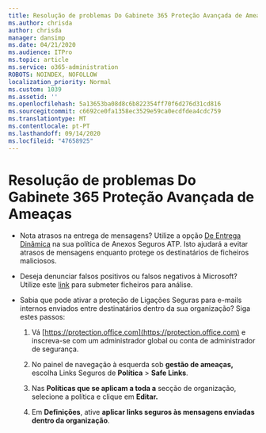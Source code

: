 ```yaml
---
title: Resolução de problemas Do Gabinete 365 Proteção Avançada de Ameaças
ms.author: chrisda
author: chrisda
manager: dansimp
ms.date: 04/21/2020
ms.audience: ITPro
ms.topic: article
ms.service: o365-administration
ROBOTS: NOINDEX, NOFOLLOW
localization_priority: Normal
ms.custom: 1039
ms.assetid: ''
ms.openlocfilehash: 5a13653ba08d8c6b822354ff70f6d276d31cd816
ms.sourcegitcommit: c6692ce0fa1358ec3529e59ca0ecdfdea4cdc759
ms.translationtype: MT
ms.contentlocale: pt-PT
ms.lasthandoff: 09/14/2020
ms.locfileid: "47658925"
---
```

# <a name="troubleshooting-office-365-advanced-threat-protection"></a>Resolução de problemas Do Gabinete 365 Proteção Avançada de Ameaças

- Nota atrasos na entrega de mensagens? Utilize a opção [De Entrega Dinâmica](https://docs.microsoft.com/microsoft-365/security/office-365-security/dynamic-delivery-and-previewing) na sua política de Anexos Seguros ATP. Isto ajudará a evitar atrasos de mensagens enquanto protege os destinatários de ficheiros maliciosos.

- Deseja denunciar falsos positivos ou falsos negativos à Microsoft? Utilize este [link](https://www.microsoft.com/wdsi/filesubmission/) para submeter ficheiros para análise.

- Sabia que pode ativar a proteção de Ligações Seguras para e-mails internos enviados entre destinatários dentro da sua organização? Siga estes passos:

  1. Vá [https://protection.office.com](https://protection.office.com) e inscreva-se com um administrador global ou conta de administrador de segurança.

  2. No painel de navegação à esquerda sob **gestão de ameaças,** escolha Links Seguros de **Política** \> **Safe Links**.

  3. Nas **Políticas que se aplicam a toda a** secção de organização, selecione a política e clique em **Editar.**

  4. Em **Definições**, ative **aplicar links seguros às mensagens enviadas dentro da organização**.
